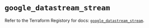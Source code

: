 # `google_datastream_stream`

Refer to the Terraform Registory for docs: [`google_datastream_stream`](https://registry.terraform.io/providers/hashicorp/google-beta/4.65.0/docs/resources/google_datastream_stream).
